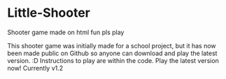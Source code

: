 # Little-Shooter
Shooter game made on html fun pls play

This shooter game was initially made for a school project, but it has now been made public on Github so anyone can download and play the latest version. :D
Instructions to play are within the code.
Play the latest version now! Currently v1.2
